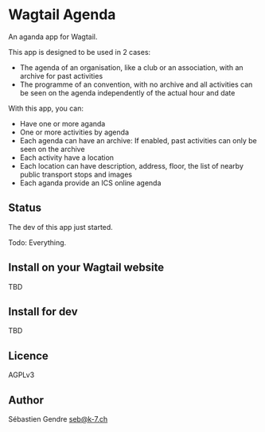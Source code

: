# Wagtail Agenda #

An aganda app for Wagtail.

This app is designed to be used in 2 cases:
* The agenda of an organisation, like a club or an association, with
  an archive for past activities
* The programme of an convention, with no archive and all activities
  can be seen on the agenda independently of the actual hour and date

With this app, you can:
* Have one or more aganda
* One or more activities by agenda
* Each agenda can have an archive: If enabled, past activities can
  only be seen on the archive
* Each activity have a location
* Each location can have description, address, floor, the list of
  nearby public transport stops and images
* Each aganda provide an ICS online agenda


## Status ##

The dev of this app just started.

Todo: Everything.


## Install on your Wagtail website ##

TBD


## Install for dev ##

TBD


## Licence ##

AGPLv3


## Author ##

Sébastien Gendre <seb@k-7.ch>
